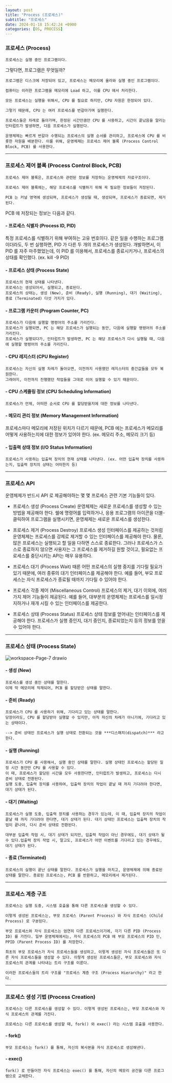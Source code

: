 ```yaml
---
layout: post
title: "Process (프로세스)"
subtitle: "프로세스"
date: 2024-01-18 15:42:24 +0900
categories: [OS, PROCESS]
---
```


### 프로세스 (Process)

    프로세스는 실행 중인 프로그램이다.

그렇다면, 프로그램은 무엇일까?

    프로그램은 디스크에 저장되어 있고, 프로세스는 메모리에 올라와 실행 중인 프로그램이다.

    컴퓨터는 이러한 프로그램을 메모리에 Load 하고, 이를 CPU 에서 처리한다.

    모든 프로세스는 실행을 위해서, CPU 를 필요로 하지만, CPU 자원은 한정되어 있다.

    그렇기 때문에, CPU 는 여러 프로세스를 번갈아가며 실행한다.

    프로세스들은 차례로 돌아가며, 한정된 시간만큼만 CPU 를 사용하고, 시간이 끝났음을 알리는 인터럽트가 발생하면, 다음 프로세스가 실행된다.

    운영체제는 빠르게 번갈아 수행되는 프로세스의 실행 순서를 관리하고, 프로세스에 CPU 를 비롯한 자원을 배분한다. 이를 위해, 운영체제는 프로세스 제어 블록 (Process Control Block, PCB) 를 사용한다.

<hr>

### 프로세스 제어 블록 (Process Control Block, PCB)

    프로세스 제어 블록은, 프로세스와 관련된 정보를 저장하는 운영체제의 자료구조이다.

    프로세스 제어 블록에는, 해당 프로세스를 식별하기 위해 꼭 필요한 정보들이 저장된다.

    PCB 는 커널 영역에 생성되며, 프로세스가 생성될 때, 생성되며, 프로세스가 종료되면, 제거된다.


PCB 에 저장되는 정보는 다음과 같다.

#### - 프로세스 식별자 (Process ID, PID)

특정 프로세스를 식별하기 위해 부여하는 고유 번호이다.
같은 일을 수행하는 프로그램이더라도, 두 번 실행하면, PID 가 다른 두 개의 프로세스가 생성된다.
개발하면서, 이 PID 를 자주 마주했었는데, 이 PID 를 이용해서, 프로세스를 종료시키거나, 프로세스의 상태를 확인했다. (ex. kill -9 PID)

#### - 프로세스 상태 (Process State)

    프로세스의 현재 상태를 나타낸다.
    프로세스는 생성되어서, 실행되고, 종료된다.
    프로세스의 상태는, 생성 (New), 준비 (Ready), 실행 (Running), 대기 (Waiting), 종료 (Terminated) 다섯 가지가 있다.

#### - 프로그램 카운터 (Program Counter, PC)

    프로세스가 다음에 실행할 명령어의 주소를 가리킨다.
    프로세스가 실행되면, PC 는 해당 프로세스가 실행되는 동안, 다음에 실행할 명령어의 주소를 가리킨다.
    프로세스가 실행되다가, 인터럽트가 발생하면, PC 는 해당 프로세스가 다시 실행될 때, 다음에 실행할 명령어의 주소를 가리킨다.

#### - CPU 레지스터 (CPU Register)

    프로세스는 자신의 실행 차례가 돌아오면, 이전까지 사용했던 레지스터의 중간값들을 모두 복원한다.
    그래야지, 이전까지 진행했던 작업들을 그대로 이어 실행할 수 있기 때문이다.

#### - CPU 스케줄링 정보 (CPU Scheduling Information)

    프로세스가 언제, 어떠한 순서로 CPU 를 할당받을지에 대한 정보를 나타낸다.

#### - 메모리 관리 정보 (Memory Management Information)

프로세스마다 메모리에 저장된 위치가 다르기 때문에, PCB 에는 프로세스가 메모리를 어떻게 사용하는지에 대한 정보가 있어야 한다. (ex. 메모리 주소, 메모리 크기 등)

#### - 입출력 상태 정보 (I/O Status Information)

    프로세스가 사용하는 입출력 장치의 현재 상태를 나타낸다. (ex. 어떤 입출력 장치를 사용하는지, 입출력 장치의 상태는 어떠한지 등)

<hr>

### 프로세스 API

운영체제가 반드시 API 로 제공해야하는 몇 몇 프로세스 관련 기본 기능들이 있다.

- 프로세스 생성 (Process Create)
운영체제는 새로운 프로세스를 생성할 수 있는 방법을 제공해야 한다. 쉘에 명령어를 입력하거나, 응용 프로그램의 아이콘을 더블-클릭하여 프로그램을 실행시키면, 운영체제는 새로운 프로세스를 생성한다.

- 프로세스 제거 (Process Destroy)
프로세스 생성 인터페이스를 제공하는 것처럼 운영체제는 프로세스를 강제로 제거할 수 있는 인터페이스를 제공해야 한다. 물론, 많은 프로세스는 실행되고 할 일을 다하면 스스로 종료한다. 그러나 프로세스가 스스로 종료하지 않으면 사용자는 그 프로세스를 제거하길 원할 것이고, 필요없는 프로세스를 중단시키는 API는 매우 유용하다.

- 프로세스 대기 (Process Wait)
때론 어떤 프로세스의 실행 중지를 기다릴 필요가 있기 때문에, 여러 종류의 대기 인터페이스를 제공해야 한다. 예를 들어, 부모 프로세스는 자식 프로세스가 종료될 때까지 기다릴 수 있어야 한다.

- 프로세스 각종 제어 (Miscellaneous Control)
프로세스의 제거, 대기 이외에, 여러 가지 제어 기능들이 제공된다. 예를 들어, 대부분의 운영체제는 프로세스를 일시정지하거나 재개 시킬 수 있는 인터페이스를 제공한다.

- 프로세스 상태 (Process Status)
프로세스 상태 정보를 얻어내는 인터페이스를 제공해야 한다. 프로세스가 실행 중인지, 대기 중인지, 종료되었는지 등의 정보를 얻을 수 있어야 한다.

<hr>

### 프로세스 상태 (Process State)

![workspace-Page-7 drawio](https://github.com/shp7408/shp7408.github.io/assets/62336151/6e89302b-4ca1-46a2-82ec-94712b4d1106)

#### - 생성 (New)

    프로세스를 생성 중인 상태를 말한다.
    이제 막 메모리에 적재되어, PCB 를 할당받은 상태를 말한다.

#### - 준비 (Ready)

    프로세스가 CPU 를 사용하기 위해, 기다리고 있는 상태를 말한다.
    당장이라도, CPU 를 할당받아 실행할 수 있지만, 아직 자신의 차례가 아니기에, 기다리고 있는 상태이다.

    --> 준비 상태인 프로세스가 실행 상태로 전환되는 것을 ***디스패치(dispatch)*** 라고 한다.

#### - 실행 (Running)

    프로세스가 CPU 를 사용해서, 실행 중인 상태를 말한다. 실행 상태인 프로세스는 할당된 일정 시간 동안만 CPU 를 사용할 수 있다.
    이 때, 프로세스가 할당된 시간을 모두 사용한다면, 인터럽트가 발생하고, 프로세스는 다시 준비 상태로 전환된다.
    실행 도중, 입출력 장치를 사용하여, 입출력 장치의 작업이 끝날 때 까지 기다려야 한다면, 대기 상태가 된다.

#### - 대기 (Waiting)

    프로세스가 실행 도중, 입출력 장치를 사용하는 경우가 있는데, 이 때, 입출력 장치의 작업이 끝날 때 까지 기다려야 한다면, 대기 상태가 된다. 대기 상태인 프로세스는 입출력 장치의 작업이 끝나야, 다시 준비 상태로 전환된다.

    대부분 입출력 작업 시, 대기 상태가 되지만, 입출력 작업이 아닌 경우에도, 대기 상태가 될 수 있다.입출력 장치 작업 시, 말고도, 프로세스가 어떤 이벤트를 기다리고 있는 경우에도, 대기 상태가 된다.

#### - 종료 (Terminated)

    프로세스의 실행이 끝난 상태를 말한다. 프로세스가 실행을 마치고, 운영체제에 의해 종료된 상태를 말한다. 종료된 프로세스는, PCB 를 반환하고, 메모리에서 제거된다.

<hr>

### 프로세스 계층 구조

    프로세스는 실행 도중, 시스템 호출을 통해 다른 프로세스를 생성할 수 있다.

    이렇게 생성된 프로세스는, 부모 프로세스 (Parent Process) 와 자식 프로세스 (Child Process) 로 구분된다.

    부모 프로세스와 자식 프로세스는 엄연히 다른 프로세스이기에, 각기 다른 PID (Process ID) 를 가진다. 일부 운영체제에서는, 자식 프로세스의 PCB 에 부모 프로세스의 PID 인, PPID (Parent Process ID) 를 저장한다.

    최초의 부모 프로세스가 자식 프로세스들을 생성하고, 이렇게 생성된 자식 프로세스들은 또 다른 자식 프로세스들을 생성할 수 있다. 이렇게 생성된 프로세스들은, 부모 프로세스와 자식 프로세스의 관계를 나타내는 트리 구조를 이룬다.

    이러한 프로세스들의 트리 구조를 "프로세스 계층 구조 (Process Hierarchy)" 라고 한다.

<hr>

### 프로세스 생성 기법 (Process Creation)

    프로세스는 다른 프로세스를 생성할 수 있다. 이렇게 생성된 프로세스는, 부모 프로세스와 자식 프로세스의 관계를 가진다.

    프로세스는 다른 프로세스를 생성할 때, fork() 와 exec() 라는 시스템 호출을 사용한다.

#### - fork()

    부모 프로세스는 fork() 를 통해, 자신의 복사본을 자식 프로세스로 생성해낸다.

#### - exec()

    fork() 로 만들어진 자식 프로세스는 exec() 를 통해, 자신의 메모리 공간을 다른 프로그램으로 교체한다.